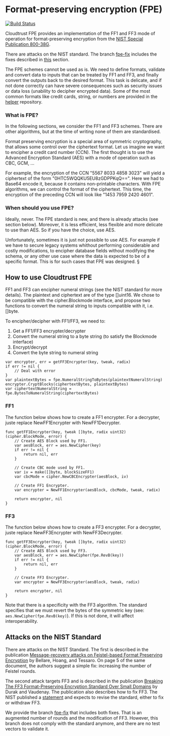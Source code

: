 # Format-preserving encryption (FPE) 
[![Build Status](https://travis-ci.org/cloudtrust/fpe.svg?branch=master)](https://travis-ci.org/cloudtrust/fpe)

Cloudtrust FPE provides an implementation of the FF1 and FF3 mode of operation for format-preserving encryption from the [NIST Special Publication 800-38G](http://nvlpubs.nist.gov/nistpubs/SpecialPublications/NIST.SP.800-38G.pdf).

There are attacks on the NIST standard. The branch [fpe-fix](https://github.com/cloudtrust/fpe/tree/fpe-fix) includes the fixes described in [this](#attacks-on-the-nist-standard) section.

The FPE schemes cannot be used as is. We need to define formats, validate and convert data to inputs that can be treated by FF1 and FF3, and finally convert the outputs back to the desired format. This task is delicate, and if not done correctly can have severe consequences such as security issues or data loss (unability to decipher encrypted data).
Some of the most common formats like credit cards, string, or numbers are provided in the [helper](https://github.com/cloudtrust/fpe-field-format) repository.

### What is FPE?
In the following sections, we consider the FF1 and FF3 schemes. There are other algorithms, but at the time of writing none of them are standardised.

Format preserving encryption is a special area of symmetric cryptography, that allows some control over the ciphertext format.
Let us imagine we want to encipher a credit card number (CCN). The first thought is to use the Advanced Encryption Standard (AES) with a mode of operation such as CBC, GCM, ...

For example, the encryption of the CCN "5567 8033 4858 3023" will yield a ciphertext of the form "0HTC5WQQKU5EU8zGDPPKqQ==". Here we had to Base64 encode it, because it contains non-printable characters. 
With FPE algorithms, we can control the format of the ciphertext. This time, the encryption of the preceding CCN will look like "1453 7959 2420 4601".

### When should you use FPE?
Ideally, never.
The FPE standard is new, and there is already attacks (see section below). Moreover, it is less efficient, less flexible and more delicate to use than AES. So if you have the choice, use AES.

Unfortunately, sometimes it is just not possible to use AES. For example if we have to secure legacy systems whithout performing considerable and costly modifications, to encipher database fields without modifying the schema, or any other use case where the data is expected to be of a specific format. This is for such cases that FPE was designed.
§
## How to use Cloudtrust FPE
FF1 and FF3 can encipher numeral strings (see the NIST standard for more details). The plaintext and ciphertext are of the type []uint16.
We chose to be compatible with the cipher.Blockmode interface, and propose two functions to convert the numeral string to inputs compatible with it, i.e. []byte.

To encipher/decipher with FF1/FF3, we need to:
1. Get a FF1/FF3 encrypter/decrypter
1. Convert the numeral string to a byte string (to satisfy the Blockmode interface)
1. Encrypt/decrypt
1. Convert the byte string to numeral string

```golang
var encrypter, err = getFF3Encrypter(key, tweak, radix)
if err != nil {
    // Deal with error
}
var plaintextBytes = fpe.NumeralStringToBytes(plaintextNumeralString)
encrypter.CryptBlocks(ciphertextBytes, plaintextBytes)
var ciphertextNumeralString = fpe.BytesToNumeralString(ciphertextBytes)
```

### FF1

The function below shows how to create a FF1 encrypter. For a decrypter, juste replace NewFF1Encrypter with NewFF1Decrypter.
```golang
func getFF1Encrypter(key, tweak []byte, radix uint32) (cipher.BlockMode, error) {
    // Create AES Block used by FF1.
    var aesBlock, err = aes.NewCipher(key)
    if err != nil {
        return nil, err
    }

    // Create CBC mode used by FF1.
    var iv = make([]byte, blockSizeFF1)
    var cbcMode = cipher.NewCBCEncrypter(aesBlock, iv)

    // Create FF1 Encrypter.
    var encrypter = NewFF1Encrypter(aesBlock, cbcMode, tweak, radix)

    return encrypter, nil
}
```

### FF3

The function below shows how to create a FF3 encrypter. For a decrypter, juste replace NewFF3Encrypter with NewFF3Decrypter.

```golang
func getFF3Encrypter(key, tweak []byte, radix uint32) (cipher.BlockMode, error) {
    // Create AES Block used by FF3.
    var aesBlock, err = aes.NewCipher(fpe.RevB(key))
    if err != nil {
        return nil, err
    }

    // Create FF3 Encrypter.
    var encrypter = NewFF3Encrypter(aesBlock, tweak, radix)

    return encrypter, nil
}
```

Note that there is a specificity with the FF3 algorithm. The standard specifies that we must revert the bytes of the symmetric key (see: `aes.NewCipher(fpe.RevB(key)`). 
If this is not done, it will affect interoperability.

## Attacks on the NIST Standard
There are attacks on the NIST Standard. The first is described in the publication [Message-recovery attacks on Feistel-based Format Preserving Encryption](https://eprint.iacr.org/2016/794.pdf) by Bellare, Hoang, and Tessaro. On page 5 of the same document, the authors suggest a simple fix: increasing the number of Feistel rounds.

The second attack targets FF3 and is described in the publication [Breaking The FF3 Format-Preserving Encryption Standard Over Small Domains](https://eprint.iacr.org/2017/521.pdf) by Durak and Vaudenay. The publication also describes how to fix FF3. The NIST published a [statement](https://beta.csrc.nist.gov/News/2017/Recent-Cryptanalysis-of-FF3) and expects to revise the standard, either to fix or withdraw FF3.

We provide the branch [fpe-fix](https://github.com/cloudtrust/fpe/tree/fpe-fix) that includes both fixes. That is an augmented number of rounds and the modification of FF3. However, this branch does not comply with the standard anymore, and there are no test vectors to validate it.
